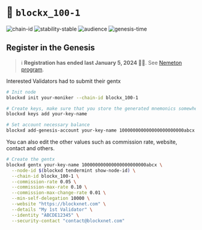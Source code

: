 <!-- generated file - do not edit -->
# 🔗 `blockx_100-1`

![chain-id](https://img.shields.io/badge/chain%20id-blockx__100--1-blue?style=for-the-badge)
![stability-stable](https://img.shields.io/badge/stability-stable-green.svg?style=for-the-badge)
![audience](https://img.shields.io/badge/audience-public-white.svg?style=for-the-badge)
![genesis-time](https://img.shields.io/badge/%E2%8F%B0%20genesis%20time-2024--01--10T12%3A00_UTC-blue?style=for-the-badge)

## Register in the Genesis

> ℹ️ **Registration has ended last January 5, 2024 🧙‍♂️**. See [Nemeton program](https://nemeton.okp4.network/).

Interested Validators had to submit their gentx 

```sh
# Init node
blockxd init your-moniker --chain-id blockx_100-1

# Create keys, make sure that you store the generated mnemonics somewhere safe.
blockxd keys add your-key-name

# Set account necessary balance
blockxd add-genesis-account your-key-name 100000000000000000000000abcx
```

You can also edit the other values such as commission rate, website, contact and others.

```sh
# Create the gentx
blockxd gentx your-key-name 100000000000000000000000abcx \
  --node-id $(blockxd tendermint show-node-id) \
  --chain-id blockx_100-1 \
  --commission-rate 0.05 \
  --commission-max-rate 0.10 \
  --commission-max-change-rate 0.01 \
  --min-self-delegation 10000 \
  --website "https://blockxnet.com" \
  --details "My 1st Validator" \
  --identity "ABCDE12345" \
  --security-contact "contact@blockxnet.com"
```

